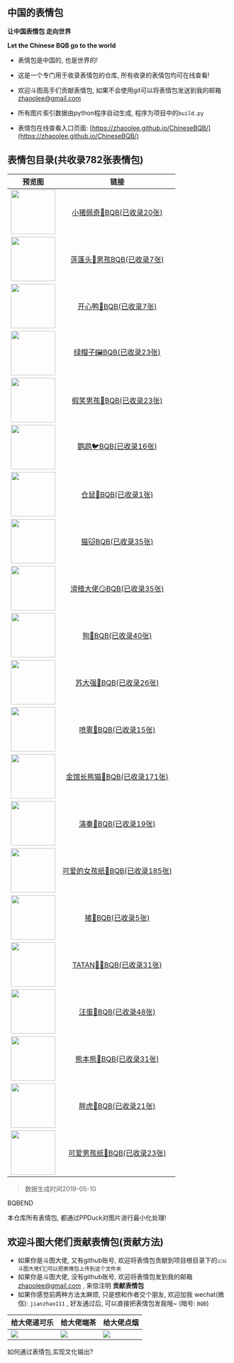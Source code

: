 ## 中国的表情包


**让中国表情包 走向世界**

**Let the Chinese BQB go to the world**

- 表情包是中国的, 也是世界的!

- 这是一个专门用于收录表情包的仓库, 所有收录的表情包均可在线查看! 

- 欢迎斗图高手们贡献表情包, 如果不会使用git可以将表情包发送到我的邮箱 zhaoolee@gmail.com

- 所有图片索引数据由python程序自动生成, 程序为项目中的`build.py`

- 表情包在线查看入口页面: [https://zhaoolee.github.io/ChineseBQB/](https://zhaoolee.github.io/ChineseBQB/)




## 表情包目录(共收录782张表情包)

| 预览图 | 链接 | 
 | :---: | :---: | 
| <img height='100px' src='https://raw.githubusercontent.com/zhaoolee/ChineseBQB/master/小猪佩奇👑BQB/0.gif' /> | [小猪佩奇👑BQB(已收录20张)](https://zhaoolee.github.io/ChineseBQB/小猪佩奇👑BQB/) |
| <img height='100px' src='https://raw.githubusercontent.com/zhaoolee/ChineseBQB/master/莲蓬头👲男孩BQB/0.gif' /> | [莲蓬头👲男孩BQB(已收录7张)](https://zhaoolee.github.io/ChineseBQB/莲蓬头👲男孩BQB/) |
| <img height='100px' src='https://raw.githubusercontent.com/zhaoolee/ChineseBQB/master/开心鸭🐥BQB/2018-7-17-10.gif' /> | [开心鸭🐥BQB(已收录7张)](https://zhaoolee.github.io/ChineseBQB/开心鸭🐥BQB/) |
| <img height='100px' src='https://raw.githubusercontent.com/zhaoolee/ChineseBQB/master/绿帽子🖼BQB/绿帽子1.gif' /> | [绿帽子🖼BQB(已收录23张)](https://zhaoolee.github.io/ChineseBQB/绿帽子🖼BQB/) |
| <img height='100px' src='https://raw.githubusercontent.com/zhaoolee/ChineseBQB/master/假笑男孩👦BQB/0.jpg' /> | [假笑男孩👦BQB(已收录23张)](https://zhaoolee.github.io/ChineseBQB/假笑男孩👦BQB/) |
| <img height='100px' src='https://raw.githubusercontent.com/zhaoolee/ChineseBQB/master/鹦鹉🐦BQB/0.gif' /> | [鹦鹉🐦BQB(已收录16张)](https://zhaoolee.github.io/ChineseBQB/鹦鹉🐦BQB/) |
| <img height='100px' src='https://raw.githubusercontent.com/zhaoolee/ChineseBQB/master/仓鼠🐹BQB/0.gif' /> | [仓鼠🐹BQB(已收录1张)](https://zhaoolee.github.io/ChineseBQB/仓鼠🐹BQB/) |
| <img height='100px' src='https://raw.githubusercontent.com/zhaoolee/ChineseBQB/master/猫🐱BQB/0.gif' /> | [猫🐱BQB(已收录35张)](https://zhaoolee.github.io/ChineseBQB/猫🐱BQB/) |
| <img height='100px' src='https://raw.githubusercontent.com/zhaoolee/ChineseBQB/master/滑稽大佬😏BQB/0.gif' /> | [滑稽大佬😏BQB(已收录35张)](https://zhaoolee.github.io/ChineseBQB/滑稽大佬😏BQB/) |
| <img height='100px' src='https://raw.githubusercontent.com/zhaoolee/ChineseBQB/master/狗🐶BQB/0.gif' /> | [狗🐶BQB(已收录40张)](https://zhaoolee.github.io/ChineseBQB/狗🐶BQB/) |
| <img height='100px' src='https://raw.githubusercontent.com/zhaoolee/ChineseBQB/master/苏大强👴BQB/0.gif' /> | [苏大强👴BQB(已收录26张)](https://zhaoolee.github.io/ChineseBQB/苏大强👴BQB/) |
| <img height='100px' src='https://raw.githubusercontent.com/zhaoolee/ChineseBQB/master/喷雾🚿BQB/0.gif' /> | [喷雾🚿BQB(已收录15张)](https://zhaoolee.github.io/ChineseBQB/喷雾🚿BQB/) |
| <img height='100px' src='https://raw.githubusercontent.com/zhaoolee/ChineseBQB/master/金馆长熊猫🐼BQB/0.gif' /> | [金馆长熊猫🐼BQB(已收录171张)](https://zhaoolee.github.io/ChineseBQB/金馆长熊猫🐼BQB/) |
| <img height='100px' src='https://raw.githubusercontent.com/zhaoolee/ChineseBQB/master/演奏🎻BQB/演奏表情包1.gif' /> | [演奏🎻BQB(已收录19张)](https://zhaoolee.github.io/ChineseBQB/演奏🎻BQB/) |
| <img height='100px' src='https://raw.githubusercontent.com/zhaoolee/ChineseBQB/master/可爱的女孩纸👧BQB/0.gif' /> | [可爱的女孩纸👧BQB(已收录185张)](https://zhaoolee.github.io/ChineseBQB/可爱的女孩纸👧BQB/) |
| <img height='100px' src='https://raw.githubusercontent.com/zhaoolee/ChineseBQB/master/猪🐖BQB/0.gif' /> | [猪🐖BQB(已收录5张)](https://zhaoolee.github.io/ChineseBQB/猪🐖BQB/) |
| <img height='100px' src='https://raw.githubusercontent.com/zhaoolee/ChineseBQB/master/TATAN🤷‍♂️BQB/0.gif' /> | [TATAN🤷‍♂️BQB(已收录31张)](https://zhaoolee.github.io/ChineseBQB/TATAN🤷‍♂️BQB/) |
| <img height='100px' src='https://raw.githubusercontent.com/zhaoolee/ChineseBQB/master/汪蛋🥚BQB/0.gif' /> | [汪蛋🥚BQB(已收录48张)](https://zhaoolee.github.io/ChineseBQB/汪蛋🥚BQB/) |
| <img height='100px' src='https://raw.githubusercontent.com/zhaoolee/ChineseBQB/master/熊本熊🐻BQB/0.gif' /> | [熊本熊🐻BQB(已收录31张)](https://zhaoolee.github.io/ChineseBQB/熊本熊🐻BQB/) |
| <img height='100px' src='https://raw.githubusercontent.com/zhaoolee/ChineseBQB/master/胖虎🐯BQB/0.gif' /> | [胖虎🐯BQB(已收录21张)](https://zhaoolee.github.io/ChineseBQB/胖虎🐯BQB/) |
| <img height='100px' src='https://raw.githubusercontent.com/zhaoolee/ChineseBQB/master/可爱男孩纸👶BQB/0.gif' /> | [可爱男孩纸👶BQB(已收录23张)](https://zhaoolee.github.io/ChineseBQB/可爱男孩纸👶BQB/) |



 > 数据生成时间2019-05-10

BQBEND


本仓库所有表情包, 都通过PPDuck对图片进行最小化处理!


## 欢迎斗图大佬们贡献表情包(贡献方法)

- 如果你是斗图大佬, 又有github账号, 欢迎将表情包贡献到项目根目录下的`🇨🇳斗图大佬们👑可以把表情包上传到这个文件夹`
- 如果你是斗图大佬, 没有github账号, 欢迎将表情包发到我的邮箱 zhaoolee@gmail.com , 来信注明 **贡献表情包**
- 如果你感觉前两种方法太麻烦, 只是想和作者交个朋友, 欢迎加我 wechat(微信): `jianzhao111` , 好友通过后, 可以直接把表情包发我哦~ (暗号: `BQB`)

| 给大佬递可乐 | 给大佬端茶 | 给大佬点烟 |
| --- | --- | --- |
| ![](https://raw.githubusercontent.com/zhaoolee/ChineseBQB/master/%F0%9F%87%A8%F0%9F%87%B3%E6%96%97%E5%9B%BE%E5%A4%A7%E4%BD%AC%E4%BB%AC%F0%9F%91%91%E5%8F%AF%E4%BB%A5%E6%8A%8A%E8%A1%A8%E6%83%85%E5%8C%85%E4%B8%8A%E4%BC%A0%E5%88%B0%E8%BF%99%E4%B8%AA%E6%96%87%E4%BB%B6%E5%A4%B9/dalao01.jpg) | ![](https://raw.githubusercontent.com/zhaoolee/ChineseBQB/master/%F0%9F%87%A8%F0%9F%87%B3%E6%96%97%E5%9B%BE%E5%A4%A7%E4%BD%AC%E4%BB%AC%F0%9F%91%91%E5%8F%AF%E4%BB%A5%E6%8A%8A%E8%A1%A8%E6%83%85%E5%8C%85%E4%B8%8A%E4%BC%A0%E5%88%B0%E8%BF%99%E4%B8%AA%E6%96%87%E4%BB%B6%E5%A4%B9/dalao02.jpg) |  ![](https://raw.githubusercontent.com/zhaoolee/ChineseBQB/master/%F0%9F%87%A8%F0%9F%87%B3%E6%96%97%E5%9B%BE%E5%A4%A7%E4%BD%AC%E4%BB%AC%F0%9F%91%91%E5%8F%AF%E4%BB%A5%E6%8A%8A%E8%A1%A8%E6%83%85%E5%8C%85%E4%B8%8A%E4%BC%A0%E5%88%B0%E8%BF%99%E4%B8%AA%E6%96%87%E4%BB%B6%E5%A4%B9/dalao03.jpg) |



如何通过表情包,实现文化输出?


